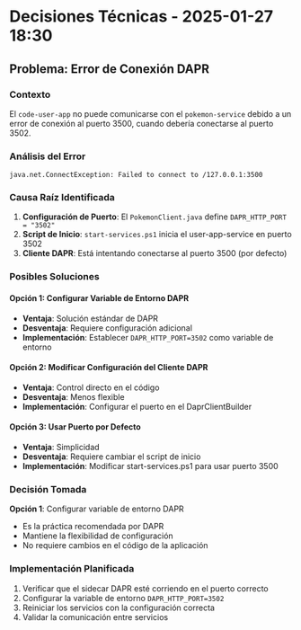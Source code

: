 # Decisiones Técnicas - 2025-01-27 18:30

## Problema: Error de Conexión DAPR

### Contexto
El `code-user-app` no puede comunicarse con el `pokemon-service` debido a un error de conexión al puerto 3500, cuando debería conectarse al puerto 3502.

### Análisis del Error
```
java.net.ConnectException: Failed to connect to /127.0.0.1:3500
```

### Causa Raíz Identificada
1. **Configuración de Puerto**: El `PokemonClient.java` define `DAPR_HTTP_PORT = "3502"`
2. **Script de Inicio**: `start-services.ps1` inicia el user-app-service en puerto 3502
3. **Cliente DAPR**: Está intentando conectarse al puerto 3500 (por defecto)

### Posibles Soluciones

#### Opción 1: Configurar Variable de Entorno DAPR
- **Ventaja**: Solución estándar de DAPR
- **Desventaja**: Requiere configuración adicional
- **Implementación**: Establecer `DAPR_HTTP_PORT=3502` como variable de entorno

#### Opción 2: Modificar Configuración del Cliente DAPR
- **Ventaja**: Control directo en el código
- **Desventaja**: Menos flexible
- **Implementación**: Configurar el puerto en el DaprClientBuilder

#### Opción 3: Usar Puerto por Defecto
- **Ventaja**: Simplicidad
- **Desventaja**: Requiere cambiar el script de inicio
- **Implementación**: Modificar start-services.ps1 para usar puerto 3500

### Decisión Tomada
**Opción 1**: Configurar variable de entorno DAPR
- Es la práctica recomendada por DAPR
- Mantiene la flexibilidad de configuración
- No requiere cambios en el código de la aplicación

### Implementación Planificada
1. Verificar que el sidecar DAPR esté corriendo en el puerto correcto
2. Configurar la variable de entorno `DAPR_HTTP_PORT=3502`
3. Reiniciar los servicios con la configuración correcta
4. Validar la comunicación entre servicios 